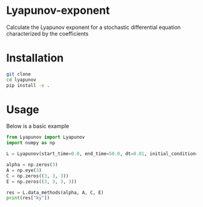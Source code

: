# Lyapunov-exponent
Calculate the Lyapunov exponent for a stochastic differential equation characterized by the coefficients 

# Installation
```bash
git clone 
cd lyapunov
pip install -e .
```
# Usage

Below is a basic example 

```python
from Lyapunov import Lyapunov
import numpy as np

L = Lyapunov(start_time=0.0, end_time=50.0, dt=0.01, initial_condition=np.array([0.1, 0.2, 0.3]))

alpha = np.zeros(3)
A = np.eye(3)
C = np.zeros((3, 3, 3))
E = np.zeros((3, 3, 3, 3))

res = L.data_methods(alpha, A, C, E)
print(res["ky"])
```
